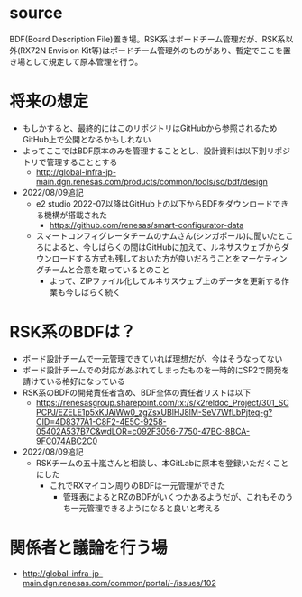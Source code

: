# source

BDF(Board Description File)置き場。RSK系はボードチーム管理だが、RSK系以外(RX72N Envision Kit等)はボードチーム管理外のものがあり、暫定でここを置き場として規定して原本管理を行う。

# 将来の想定
* もしかすると、最終的にはこのリポジトリはGitHubから参照されるためGitHub上で公開となるかもしれない
* よってここではBDF原本のみを管理することとし、設計資料は以下別リポジトリで管理することとする
  * http://global-infra-jp-main.dgn.renesas.com/products/common/tools/sc/bdf/design
* 2022/08/09追記
  * e2 studio 2022-07以降はGitHub上の以下からBDFをダウンロードできる機構が搭載された
    * https://github.com/renesas/smart-configurator-data
  * スマートコンフィグレータチームのナムさん(シンガポール)に聞いたところによると、今しばらくの間はGitHubに加えて、ルネサスウェブからダウンロードする方式も残しておいた方が良いだろうことをマーケティングチームと合意を取っているとのこと
    * よって、ZIPファイル化してルネサスウェブ上のデータを更新する作業も今しばらく続く

# RSK系のBDFは？
* ボード設計チームで一元管理できていれば理想だが、今はそうなってない
* ボード設計チームでの対応があぶれてしまったものを一時的にSP2で開発を請けている格好になっている
* RSK系のBDFの開発責任者含め、BDF全体の責任者リストは以下
  * https://renesasgroup.sharepoint.com/:x:/s/k2reldoc_Project/301_SCPCPJ/EZELE1p5xKJAiWw0_zgZsxUBlHJ8lM-SeV7WfLbPjteq-g?CID=4D8377A1-C8F2-4E5C-9258-05402A537B7C&wdLOR=c092F3056-7750-47BC-8BCA-9FC074ABC2C0
* 2022/08/09追記
  * RSKチームの五十嵐さんと相談し、本GitLabに原本を登録いただくことにした
    * これでRXマイコン周りのBDFは一元管理ができた
      * 管理表によるとRZのBDFがいくつかあるようだが、これもそのうち一元管理できるようになると良いと考える

# 関係者と議論を行う場
* http://global-infra-jp-main.dgn.renesas.com/common/portal/-/issues/102
